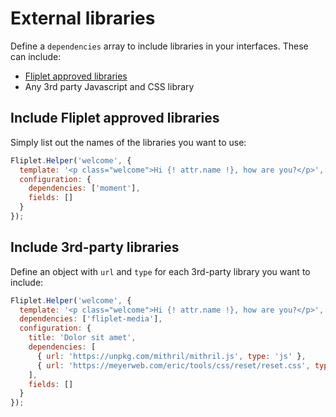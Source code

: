 # External libraries

Define a `dependencies` array to include libraries in your interfaces. These can include:

- [Fliplet approved libraries](Fliplet-approved-libraries.md)
- Any 3rd party Javascript and CSS library

## Include Fliplet approved libraries

Simply list out the names of the libraries you want to use:

```js
Fliplet.Helper('welcome', {
  template: '<p class="welcome">Hi {! attr.name !}, how are you?</p>',
  configuration: {
    dependencies: ['moment'],
    fields: []
  }
});
```

## Include 3rd-party libraries

Define an object with `url` and `type` for each 3rd-party library you want to include:

```js
Fliplet.Helper('welcome', {
  template: '<p class="welcome">Hi {! attr.name !}, how are you?</p>',
  dependencies: ['fliplet-media'],
  configuration: {
    title: 'Dolor sit amet',
    dependencies: [
      { url: 'https://unpkg.com/mithril/mithril.js', type: 'js' },
      { url: 'https://meyerweb.com/eric/tools/css/reset/reset.css', type: 'css' }
    ],
    fields: []
  }
});
```